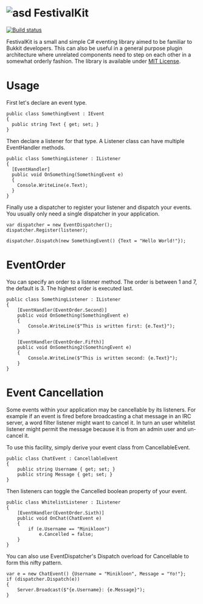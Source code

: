 # ![asd](http://i.imgur.com/gdID576.png) FestivalKit 
[![Build status](https://ci.appveyor.com/api/projects/status/f1qkojjfjwpg107f?svg=true)](https://ci.appveyor.com/project/Minikloon/festivalkit)

FestivalKit is a small and simple C# eventing library aimed to be familiar to Bukkit developers. 
This can also be useful in a general purpose plugin architecture where unrelated components need to step on each other in a somewhat orderly fashion.
The library is available under [MIT License](https://tldrlegal.com/license/mit-license).

# Usage

First let's declare an event type.
~~~~
public class SomethingEvent : IEvent
{
  public string Text { get; set; }
}
~~~~

Then declare a listener for that type.
A Listener class can have multiple EventHandler methods.
~~~~
public class SomethingListener : IListener
{
  [EventHandler]
  public void OnSomething(SomethingEvent e)
  {
    Console.WriteLine(e.Text);
  }
}
~~~~

Finally use a dispatcher to register your listener and dispatch your events.
You usually only need a single dispatcher in your application.

~~~~
var dispatcher = new EventDispatcher();
dispatcher.Register(listener);

dispatcher.Dispatch(new SomethingEvent() {Text = "Hello World!"});
~~~~


# EventOrder

You can specify an order to a listener method. The order is between 1 and 7, the default is 3. The highest order is executed last.

~~~~
public class SomethingListener : IListener
{
	[EventHandler(EventOrder.Second)]
	public void OnSomething(SomethingEvent e)
	{
		Console.WriteLine($"This is written first: {e.Text}");
	}
	
	[EventHandler(EventOrder.Fifth)]
	public void OnSomething2(SomethingEvent e)
	{
		Console.WriteLine($"This is written second: {e.Text}");
	}
}
~~~~


# Event Cancellation


Some events within your application may be cancellable by its listeners. For example if an event is fired before broadcasting a chat 
message in an IRC server, a word filter listener might want to cancel it. In turn an user whitelist listener might permit the message 
because it is from an admin user and un-cancel it.


To use this facility, simply derive your event class from CancellableEvent.

~~~~
public class ChatEvent : CancellableEvent
{
	public string Username { get; set; }
	public string Message { get; set; }
}
~~~~

Then listeners can toggle the Cancelled boolean property of your event.
~~~~
public class WhitelistListener : IListener
{
	[EventHandler(EventOrder.Sixth)]
	public void OnChat(ChatEvent e)
	{
		if (e.Username == "Minikloon")
			e.Cancelled = false;
	}
}
~~~~

You can also use EventDispatcher's Dispatch overload for Cancellable to form this nifty pattern.
~~~~
var e = new ChatEvent() {Username = "Minikloon", Message = "Yo!"};
if (dispatcher.Dispatch(e))
{
	Server.Broadcast($"{e.Username}: {e.Message}");
}
~~~~
